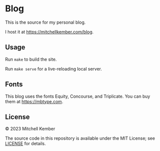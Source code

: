 # Blog

This is the source for my personal blog.

I host it at https://mitchellkember.com/blog.

## Usage

Run `make` to build the site.

Run `make serve` for a live-reloading local server.

## Fonts

This blog uses the fonts Equity, Concourse, and Triplicate. You can buy them at https://mbtype.com.

## License

© 2023 Mitchell Kember

The source code in this repository is available under the MIT License; see [LICENSE](LICENSE.md) for details.
